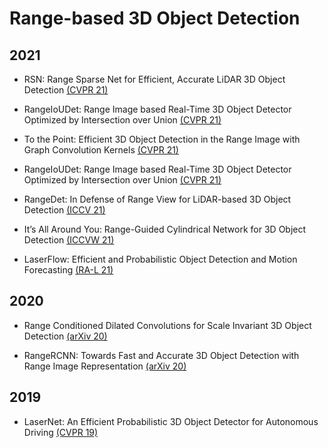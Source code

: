 # Range-based 3D Object Detection

## 2021

- RSN: Range Sparse Net for Efficient, Accurate LiDAR 3D Object Detection [(CVPR 21)](https://openaccess.thecvf.com/content/CVPR2021/papers/Sun_RSN_Range_Sparse_Net_for_Efficient_Accurate_LiDAR_3D_Object_CVPR_2021_paper.pdf)

- RangeIoUDet: Range Image based Real-Time 3D Object Detector Optimized by Intersection over Union [(CVPR 21)](https://openaccess.thecvf.com/content/CVPR2021/papers/Liang_RangeIoUDet_Range_Image_Based_Real-Time_3D_Object_Detector_Optimized_by_CVPR_2021_paper.pdf)

- To the Point: Efficient 3D Object Detection in the Range Image with Graph Convolution Kernels [(CVPR 21)](https://openaccess.thecvf.com/content/CVPR2021/papers/Chai_To_the_Point_Efficient_3D_Object_Detection_in_the_Range_CVPR_2021_paper.pdf)

- RangeIoUDet: Range Image based Real-Time 3D Object Detector Optimized by Intersection over Union [(CVPR 21)](https://openaccess.thecvf.com/content/CVPR2021/papers/Liang_RangeIoUDet_Range_Image_Based_Real-Time_3D_Object_Detector_Optimized_by_CVPR_2021_paper.pdf)

- RangeDet: In Defense of Range View for LiDAR-based 3D Object Detection [(ICCV 21)](https://openaccess.thecvf.com/content/ICCV2021/papers/Fan_RangeDet_In_Defense_of_Range_View_for_LiDAR-Based_3D_Object_ICCV_2021_paper.pdf)

- It’s All Around You: Range-Guided Cylindrical Network for 3D Object Detection [(ICCVW 21)](https://openaccess.thecvf.com/content/ICCV2021W/AVVision/papers/Rapoport-Lavie_Its_All_Around_You_Range-Guided_Cylindrical_Network_for_3D_Object_ICCVW_2021_paper.pdf)

- LaserFlow: Efficient and Probabilistic Object Detection and Motion Forecasting [(RA-L 21)](https://ieeexplore.ieee.org/stamp/stamp.jsp?arnumber=9310205)

## 2020

- Range Conditioned Dilated Convolutions for Scale Invariant 3D Object Detection [(arXiv 20)](https://arxiv.org/pdf/2005.09927.pdf)

- RangeRCNN: Towards Fast and Accurate 3D Object Detection with Range Image Representation [(arXiv 20)](https://arxiv.org/pdf/2009.00206.pdf)

## 2019

- LaserNet: An Efficient Probabilistic 3D Object Detector for Autonomous Driving [(CVPR 19)](https://openaccess.thecvf.com/content_CVPR_2019/papers/Meyer_LaserNet_An_Efficient_Probabilistic_3D_Object_Detector_for_Autonomous_Driving_CVPR_2019_paper.pdf)